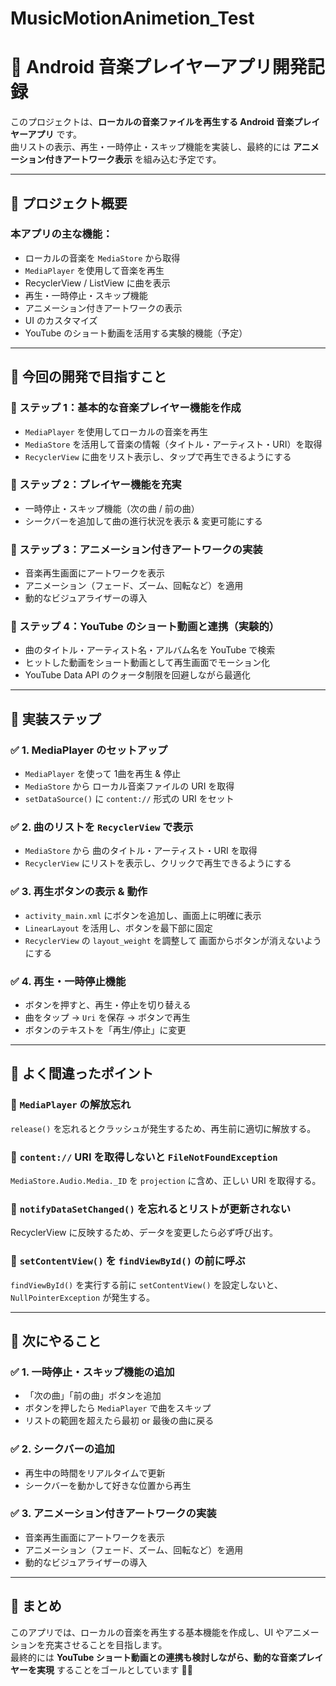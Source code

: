 # MusicMotionAnimetion_Test
# 🎵 Android 音楽プレイヤーアプリ開発記録

このプロジェクトは、**ローカルの音楽ファイルを再生する Android 音楽プレイヤーアプリ** です。  
曲リストの表示、再生・一時停止・スキップ機能を実装し、最終的には **アニメーション付きアートワーク表示** を組み込む予定です。

---

## 📌 プロジェクト概要

### 本アプリの主な機能：
- ローカルの音楽を `MediaStore` から取得
- `MediaPlayer` を使用して音楽を再生
- RecyclerView / ListView に曲を表示
- 再生・一時停止・スキップ機能
- アニメーション付きアートワークの表示
- UI のカスタマイズ
- YouTube のショート動画を活用する実験的機能（予定）

---

## 📌 今回の開発で目指すこと

### 🎯 ステップ 1：基本的な音楽プレイヤー機能を作成
- `MediaPlayer` を使用してローカルの音楽を再生
- `MediaStore` を活用して音楽の情報（タイトル・アーティスト・URI）を取得
- `RecyclerView` に曲をリスト表示し、タップで再生できるようにする

### 🎯 ステップ 2：プレイヤー機能を充実
- 一時停止・スキップ機能（次の曲 / 前の曲）
- シークバーを追加して曲の進行状況を表示 & 変更可能にする

### 🎯 ステップ 3：アニメーション付きアートワークの実装
- 音楽再生画面にアートワークを表示
- アニメーション（フェード、ズーム、回転など）を適用
- 動的なビジュアライザーの導入

### 🎯 ステップ 4：YouTube のショート動画と連携（実験的）
- 曲のタイトル・アーティスト名・アルバム名を YouTube で検索
- ヒットした動画をショート動画として再生画面でモーション化
- YouTube Data API のクォータ制限を回避しながら最適化

---

## 📌 実装ステップ

### ✅ 1. MediaPlayer のセットアップ
- `MediaPlayer` を使って 1曲を再生 & 停止
- `MediaStore` から ローカル音楽ファイルの URI を取得
- `setDataSource()` に `content://` 形式の URI をセット

### ✅ 2. 曲のリストを `RecyclerView` で表示
- `MediaStore` から 曲のタイトル・アーティスト・URI を取得
- `RecyclerView` にリストを表示し、クリックで再生できるようにする

### ✅ 3. 再生ボタンの表示 & 動作
- `activity_main.xml` にボタンを追加し、画面上に明確に表示
- `LinearLayout` を活用し、ボタンを最下部に固定
- `RecyclerView` の `layout_weight` を調整して 画面からボタンが消えないようにする

### ✅ 4. 再生・一時停止機能
- ボタンを押すと、再生・停止を切り替える
- 曲をタップ → `Uri` を保存 → ボタンで再生
- ボタンのテキストを「再生/停止」に変更

---

## 📌 よく間違ったポイント

### 🔸 `MediaPlayer` の解放忘れ
`release()` を忘れるとクラッシュが発生するため、再生前に適切に解放する。

### 🔸 `content://` URI を取得しないと `FileNotFoundException`
`MediaStore.Audio.Media._ID` を `projection` に含め、正しい URI を取得する。

### 🔸 `notifyDataSetChanged()` を忘れるとリストが更新されない
RecyclerView に反映するため、データを変更したら必ず呼び出す。

### 🔸 `setContentView()` を `findViewById()` の前に呼ぶ
`findViewById()` を実行する前に `setContentView()` を設定しないと、`NullPointerException` が発生する。

---

## 📌 次にやること

### ✅ 1. 一時停止・スキップ機能の追加
- 「次の曲」「前の曲」ボタンを追加
- ボタンを押したら `MediaPlayer` で曲をスキップ
- リストの範囲を超えたら最初 or 最後の曲に戻る

### ✅ 2. シークバーの追加
- 再生中の時間をリアルタイムで更新
- シークバーを動かして好きな位置から再生

### ✅ 3. アニメーション付きアートワークの実装
- 音楽再生画面にアートワークを表示
- アニメーション（フェード、ズーム、回転など）を適用
- 動的なビジュアライザーの導入

---

## 🎯 まとめ

このアプリでは、ローカルの音楽を再生する基本機能を作成し、UI やアニメーションを充実させることを目指します。  
最終的には **YouTube ショート動画との連携も検討しながら、動的な音楽プレイヤーを実現** することをゴールとしています 🚀🎵